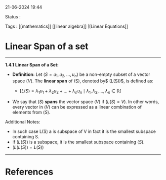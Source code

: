 
21-06-2024 19:44

Status : 

Tags : [[mathematics]] [[linear algebra]] [[Linear Equations]]

# Linear Span of a set

---

**1.4.1 Linear Span of a Set:**

- **Definition:** Let $(S = { u_1, u_2, …, u_n })$ be a non-empty subset of a vector space $(V)$. The **linear span** of (S), denoted by$ (L(S))$, is defined as:
	- $[ L(S) = { \lambda_1 u_1 + \lambda_2 u_2 + … + \lambda_n u_n \mid \lambda_1, \lambda_2, …, \lambda_n \in \mathbb{R} } ]$
    
- We say that $(S)$ **spans** the vector space $(V)$ if $(L(S) = V)$. In other words, every vector in $(V)$ can be expressed as a linear combination of elements from $(S)$.

Additional Notes:

- In such case L(S) a is subspace of V in fact it is the smallest subspace containing S.
- If $(L(S))$ is a subspace, it is the smallest subspace containing $(S)$.
- $(L(L(S)) = L(S))$

---


# References
